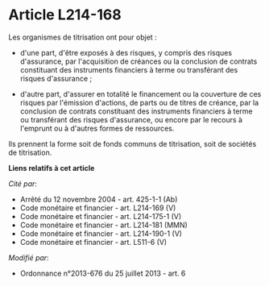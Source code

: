 # Article L214-168

Les organismes de titrisation ont pour objet : 

- d'une part, d'être exposés à des risques, y compris des risques d'assurance, par l'acquisition de créances ou la conclusion
de contrats constituant des instruments financiers à terme ou transférant des risques d'assurance ; 

- d'autre part, d'assurer en totalité le financement ou la couverture de ces risques par l'émission d'actions, de parts ou de
titres de créance, par la conclusion de contrats constituant des instruments financiers à terme ou transférant des risques
d'assurance, ou encore par le recours à l'emprunt ou à d'autres formes de ressources. 

Ils prennent la forme soit de fonds communs de titrisation, soit de sociétés de titrisation.

**Liens relatifs à cet article**

_Cité par_:

  - Arrêté du 12 novembre 2004 - art. 425-1-1 (Ab)
  - Code monétaire et financier - art. L214-169 (V)
  - Code monétaire et financier - art. L214-175-1 (V)
  - Code monétaire et financier - art. L214-181 (MMN)
  - Code monétaire et financier - art. L214-190-1 (V)
  - Code monétaire et financier - art. L511-6 (V)

_Modifié par_:

  - Ordonnance n°2013-676 du 25 juillet 2013 - art. 6
